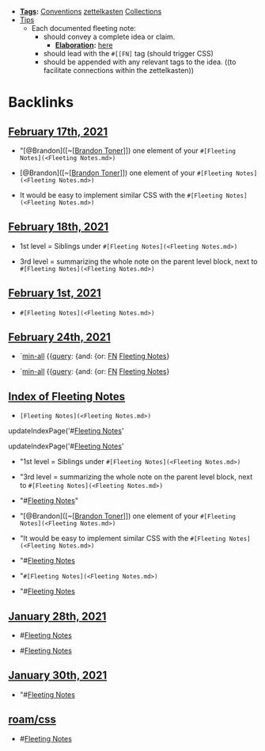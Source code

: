 - **[Tags](<Tags.md>):** [Conventions](<Conventions.md>) [zettelkasten](<zettelkasten.md>) [Collections](<Collections.md>)
- [Tips](<Tips.md>)
    - Each documented fleeting note: 
        - should convey a complete idea or claim.
            - **[Elaboration](<Elaboration.md>):** [here](((LJ14xzU8D)))
        - should lead with the `#[[FN]` tag (should trigger CSS)
        - should be appended with any relevant tags to the idea. ((to facilitate connections within the zettelkasten))

# Backlinks
## [February 17th, 2021](<February 17th, 2021.md>)
- "[@Brandon]([~[[Brandon Toner](<~[[Brandon Toner.md>)]]) one element of your `#[Fleeting Notes](<Fleeting Notes.md>)`

- [@Brandon]([~[[Brandon Toner](<~[[Brandon Toner.md>)]]) one element of your `#[Fleeting Notes](<Fleeting Notes.md>)`

- It would be easy to implement similar CSS with the `#[Fleeting Notes](<Fleeting Notes.md>)`

## [February 18th, 2021](<February 18th, 2021.md>)
- 1st level = Siblings under `#[Fleeting Notes](<Fleeting Notes.md>)`

- 3rd level = summarizing the whole note on the parent level block, next to `#[Fleeting Notes](<Fleeting Notes.md>)`

## [February 1st, 2021](<February 1st, 2021.md>)
- `#[Fleeting Notes](<Fleeting Notes.md>)`

## [February 24th, 2021](<February 24th, 2021.md>)
- `[min-all](<min-all.md>) {{[query](<query.md>): {and: {or: [FN](<FN.md>) [Fleeting Notes](<Fleeting Notes.md>)}

- `[min-all](<min-all.md>) {{[query](<query.md>): {and: {or: [FN](<FN.md>) [Fleeting Notes](<Fleeting Notes.md>)}

## [Index of Fleeting Notes](<Index of Fleeting Notes.md>)
- `[Fleeting Notes](<Fleeting Notes.md>)`

updateIndexPage('#[Fleeting Notes](<Fleeting Notes.md>)'

updateIndexPage('#[Fleeting Notes](<Fleeting Notes.md>)'

- "1st level = Siblings under `#[Fleeting Notes](<Fleeting Notes.md>)`

- "3rd level = summarizing the whole note on the parent level block, next to `#[Fleeting Notes](<Fleeting Notes.md>)`

- "#[Fleeting Notes](<Fleeting Notes.md>)"

- "[@Brandon]([~[[Brandon Toner](<~[[Brandon Toner.md>)]]) one element of your `#[Fleeting Notes](<Fleeting Notes.md>)`

- "It would be easy to implement similar CSS with the `#[Fleeting Notes](<Fleeting Notes.md>)`

- "#[Fleeting Notes](<Fleeting Notes.md>)

- "`#[Fleeting Notes](<Fleeting Notes.md>)`

- "#[Fleeting Notes](<Fleeting Notes.md>)

## [January 28th, 2021](<January 28th, 2021.md>)
- #[Fleeting Notes](<Fleeting Notes.md>)

- #[Fleeting Notes](<Fleeting Notes.md>)

## [January 30th, 2021](<January 30th, 2021.md>)
- "#[Fleeting Notes](<Fleeting Notes.md>)

## [roam/css](<roam/css.md>)
- #[Fleeting Notes](<Fleeting Notes.md>)

